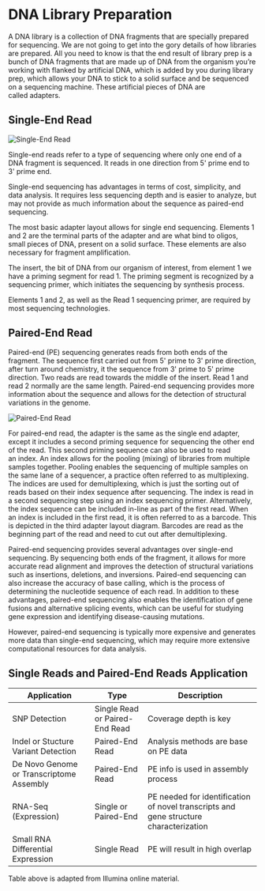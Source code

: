# DNA Library Preparation


A DNA library is a collection of DNA fragments that are specially prepared for sequencing. We are not going to get into the gory details of how libraries are prepared. All you need to know is that the end result of library prep is a bunch of DNA fragments that are made up of DNA from the organism you’re working with flanked by artificial DNA, which is added by you during library prep, which allows your DNA to stick to a solid surface and be sequenced on a sequencing machine. These artificial pieces of DNA are called adapters. 

## Single-End Read

![Single-End Read](https://jl19.github.io/BASH_Training_Course_2023/Docs/assets/Single-End-Read.jpg)

Single-end reads refer to a type of sequencing where only one end of a DNA fragment is sequenced. It reads in one direction from 5' prime end to 3' prime end.

Single-end sequencing has advantages in terms of cost, simplicity, and data analysis. It requires less sequencing depth and is easier to analyze, but may not provide as much information about the sequence as paired-end sequencing. 


The most basic adapter layout allows for single end sequencing. Elements 1 and 2 are the terminal parts of the adapter and are what bind to oligos, small pieces of DNA, present on a solid surface. These elements are also necessary for fragment amplification. 

The insert, the bit of DNA from our organism of interest, from element 1 we have a priming segment for read 1. The priming segment is recognized by a sequencing primer, which initiates the sequencing by synthesis process. 

Elements 1 and 2, as well as the Read 1 sequencing primer, are required by most sequencing technologies. 



## Paired-End Read

Paired-end (PE) sequencing generates reads from both ends of the fragment. The sequence first carried out from 5' prime to 3' prime direction, after turn around chemistry, it the sequence from 3' prime to 5' prime direction.  Two reads are read towards the middle of the insert.  Read 1 and read 2 normally are the same length.  Paired-end sequencing provides more information about the sequence and allows for the detection of structural variations in the genome.

![Paired-End Read](https://jl19.github.io/BASH_Training_Course_2023/Docs/assets/Paired-End-Read.jpg)


For paired-end read, the adapter is the same as the single end adapter, except it includes a second priming sequence for sequencing the other end of the read. This second priming sequence can also be used to read an index. An index allows for the pooling (mixing) of libraries from multiple samples together. Pooling enables the sequencing of multiple samples on the same lane of a sequencer, a practice often referred to as multiplexing.  The indices are used for demultiplexing, which is just the sorting out of reads based on their index sequence after sequencing. The index is read in a second sequencing step using an index sequencing primer. Alternatively, the index sequence can be included in-line as part of the first read. When an index is included in the first read, it is often referred to as a barcode. This is depicted in the third adapter layout diagram. Barcodes are read as the beginning part of the read and need to cut out after demultiplexing.

Paired-end sequencing provides several advantages over single-end sequencing. By sequencing both ends of the fragment, it allows for more accurate read alignment and improves the detection of structural variations such as insertions, deletions, and inversions. Paired-end sequencing can also increase the accuracy of base calling, which is the process of determining the nucleotide sequence of each read.
In addition to these advantages, paired-end sequencing also enables the identification of gene fusions and alternative splicing events, which can be useful for studying gene expression and identifying disease-causing mutations.

However, paired-end sequencing is typically more expensive and generates more data than single-end sequencing, which may require more extensive computational resources for data analysis.

## Single Reads and Paired-End Reads Application

|Application| Type| Description|
|----|----|----|
|SNP Detection| Single Read or Paired-End Read|Coverage depth is key|
|Indel or Stucture Variant Detection| Paired-End Read|Analysis methods are base on PE data|
|De Novo Genome or Transcriptome Assembly|Paired-End Read| PE info is used in assembly process|
|RNA-Seq (Expression)| Single or Paired-End| PE needed for identification of novel transcripts and gene structure characterization|
|Small RNA Differential Expression| Single Read|PE will result in high overlap|

Table above is adapted from Illumina online material.

